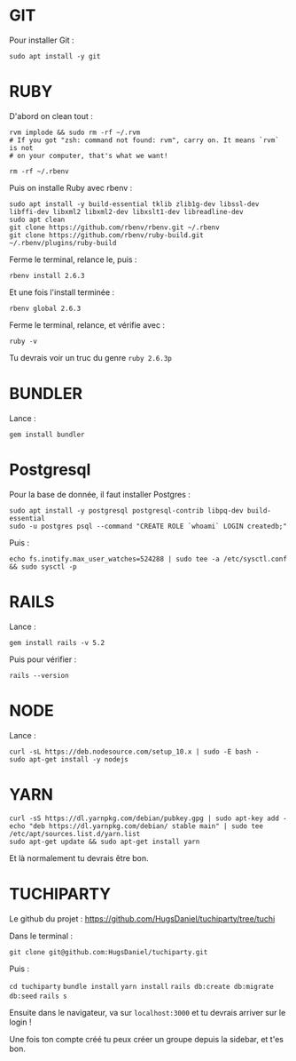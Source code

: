 # GIT

Pour installer Git :

`sudo apt install -y git`

# RUBY

D'abord on clean tout :
```
rvm implode && sudo rm -rf ~/.rvm
# If you got "zsh: command not found: rvm", carry on. It means `rvm` is not
# on your computer, that's what we want!

rm -rf ~/.rbenv
```

Puis on installe Ruby avec rbenv :

```
sudo apt install -y build-essential tklib zlib1g-dev libssl-dev libffi-dev libxml2 libxml2-dev libxslt1-dev libreadline-dev
sudo apt clean
git clone https://github.com/rbenv/rbenv.git ~/.rbenv
git clone https://github.com/rbenv/ruby-build.git ~/.rbenv/plugins/ruby-build
```

Ferme le terminal, relance le, puis :

`rbenv install 2.6.3`

Et une fois l'install terminée :

`rbenv global 2.6.3`

Ferme le terminal, relance, et vérifie avec :

`ruby -v`

Tu devrais voir un truc du genre `ruby 2.6.3p`


# BUNDLER

Lance :

`gem install bundler`

# Postgresql

Pour la base de donnée, il faut installer Postgres :

```
sudo apt install -y postgresql postgresql-contrib libpq-dev build-essential
sudo -u postgres psql --command "CREATE ROLE `whoami` LOGIN createdb;"
```

Puis :

`echo fs.inotify.max_user_watches=524288 | sudo tee -a /etc/sysctl.conf && sudo sysctl -p`

# RAILS

Lance :

`gem install rails -v 5.2`

Puis pour vérifier :

`rails --version`

# NODE

Lance :

```
curl -sL https://deb.nodesource.com/setup_10.x | sudo -E bash -
sudo apt-get install -y nodejs
```

# YARN

```
curl -sS https://dl.yarnpkg.com/debian/pubkey.gpg | sudo apt-key add -
echo "deb https://dl.yarnpkg.com/debian/ stable main" | sudo tee /etc/apt/sources.list.d/yarn.list
sudo apt-get update && sudo apt-get install yarn
```


Et là normalement tu devrais être bon.


# TUCHIPARTY

Le github du projet : https://github.com/HugsDaniel/tuchiparty/tree/tuchi

Dans le terminal :

`git clone git@github.com:HugsDaniel/tuchiparty.git`

Puis :

`cd tuchiparty`
`bundle install`
`yarn install`
`rails db:create db:migrate db:seed`
`rails s`

Ensuite dans le navigateur, va sur `localhost:3000` et tu devrais arriver sur le login !

Une fois ton compte créé tu peux créer un groupe depuis la sidebar, et t'es bon.
